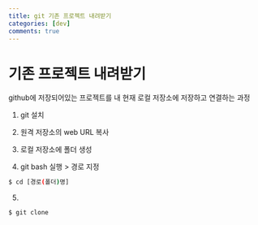 ```yaml
---
title: git 기존 프로젝트 내려받기
categories: [dev]
comments: true
---
```


기존 프로젝트 내려받기
===
github에 저장되어있는 프로젝트를 내 현재 로컬 저장소에 저장하고 연결하는 과정


1. git 설치

2. 원격 저장소의 web URL 복사

3. 로컬 저장소에 폴더 생성

4. git bash 실행 > 경로 지정
```bash
$ cd [경로(폴더)명]
```

5. 
```bash
$ git clone
```
